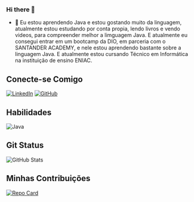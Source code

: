 ### Hi there 👋

- 🌱 Eu estou aprendendo Java e estou gostando muito da linguagem, atualmente estou estudando por conta propia, lendo livros e vendo videos, para compreender melhor a limguagem Java. E atualmente eu consegui entrar em um bootcamp da DIO, em parceria com o SANTANDER ACADEMY, e nele estou aprendendo bastante sobre a linguagem Java. E atualmente estou cursando Técnico em Informática na instituição de ensino ENIAC.

## Conecte-se Comigo
[![LinkedIn](https://img.shields.io/badge/LinkedIn-0077B5?style=for-the-badge&logo=linkedin&logoColor=white)](https://www.linkedin.com/in/vinicius-c-440621274/) [![GitHub](https://img.shields.io/badge/GitHub-100000?style=for-the-badge&logo=github&logoColor=white)](https://github.com/ViniCristhian)

## Habilidades
![Java](https://img.shields.io/badge/java-%23ED8B00.svg?style=for-the-badge&logo=openjdk&logoColor=white)

## Git Status
![GitHub Stats](https://github-readme-stats.vercel.app/api?username=ViniCristhian&theme=transparent&bg_color=000&border_color=30A3DC&show_icons=true&icon_color=30A3DC&title_color=30A3DC&text_color=FFF)

## Minhas Contribuições
[![Repo Card](https://github-readme-stats.vercel.app/api/pin/?username=ViniCristhian&repo=dio-lab-open-source&bg_color=000&border_color=30A3DC&show_icons=true&icon_color=30A3DC&title_color=30A3DC&text_color=FFF)](https://github.com/ViniCristhian/dio-lab-open-source)

